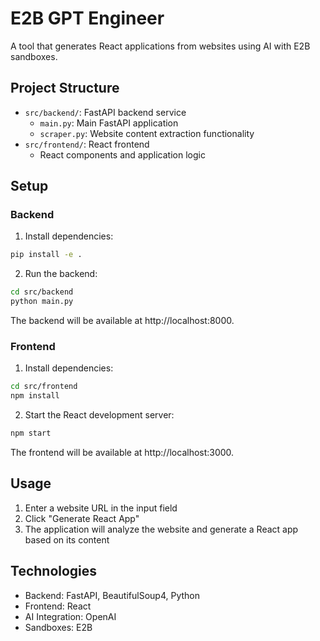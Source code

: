 # E2B GPT Engineer

A tool that generates React applications from websites using AI with E2B sandboxes.

## Project Structure

- `src/backend/`: FastAPI backend service
  - `main.py`: Main FastAPI application
  - `scraper.py`: Website content extraction functionality
- `src/frontend/`: React frontend
  - React components and application logic

## Setup

### Backend

1. Install dependencies:
```bash
pip install -e .
```

2. Run the backend:
```bash
cd src/backend
python main.py
```

The backend will be available at http://localhost:8000.

### Frontend

1. Install dependencies:
```bash
cd src/frontend
npm install
```

2. Start the React development server:
```bash
npm start
```

The frontend will be available at http://localhost:3000.

## Usage

1. Enter a website URL in the input field
2. Click "Generate React App"
3. The application will analyze the website and generate a React app based on its content

## Technologies

- Backend: FastAPI, BeautifulSoup4, Python
- Frontend: React
- AI Integration: OpenAI
- Sandboxes: E2B